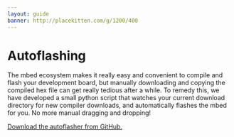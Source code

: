 ```yaml
---
layout: guide
banner: http://placekitten.com/g/1200/400
---
```


# Autoflashing

The mbed ecosystem makes it really easy and convenient to compile and flash your development board, but manually downloading and copying the compiled hex file can get really tedious after a while.
To remedy this, we have developed a small python script that watches your current download directory for new compiler downloads, and automatically flashes the mbed for you.
No more manual dragging and dropping!

[Download the autoflasher from GitHub.](https://github.com/NordicSemiconductor/mbed-utils/tree/master/autoflash)
